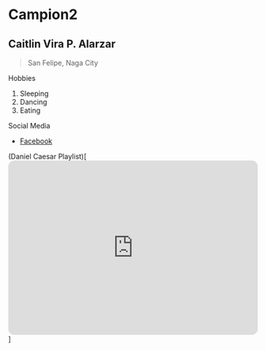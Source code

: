 # Campion2
## **Caitlin Vira P. Alarzar**
> San Felipe, Naga City

Hobbies
1. Sleeping
2. Dancing
3. Eating

Social Media
- [Facebook](https://m.facebook.com/caitlin.alarzar/)

 (Daniel Caesar Playlist)[<iframe style="border-radius:12px" src="https://open.spotify.com/embed/playlist/37i9dQZF1DZ06evO18rRzG?utm_source=generator&theme=0" width="100%" height="352" frameBorder="0" allowfullscreen="" allow="autoplay; clipboard-write; encrypted-media; fullscreen; picture-in-picture" loading="lazy"></iframe>]
